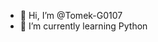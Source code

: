 - 👋 Hi, I’m @Tomek-G0107
- 🌱 I’m currently learning Python 

<!---
Tomek-G0107/Tomek-G0107 is a ✨ special ✨ repository because its `README.md` (this file) appears on your GitHub profile.
You can click the Preview link to take a look at your changes.
--->
